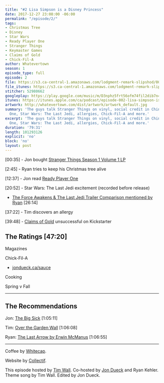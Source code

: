 ```yaml
---
title: "#2 Lisa Simpson is a Disney Princess"
date: 2017-12-27 23:08:00 -06:00
permalink: "/episode/2/"
tags:
- Christmas Tree
- Disney
- Star Wars
- Ready Player One
- Stranger Things
- Keymaster Games
- Claims of Gold
- Chick-Fil-A
author: Whatevertown
season: 1
episode_type: full
episode: 2
file: https://s3.ca-central-1.amazonaws.com/lodgment-remark-slipshod/002.mp3
file_itunes: https://s3.ca-central-1.amazonaws.com/lodgment-remark-slipshod/002.m4a
stitcher: 52980662
googleplay: https://play.google.com/music/m/D3nphz5frt56ofm74fil2dib7n4?t=Episode_002_-_Lisa_Simpson_is_a_Disney_Princess-Whatevertown
itunes: https://itunes.apple.com/ca/podcast/episode-002-lisa-simpson-is-a-disney-princess/id1326449177?i=1000398554515&mt=2
artwork: http://whatevertown.com/dist/artwork/artwork_default.jpg
summary: 'The guys talk Stranger Things on vinyl, social credit in China, Ready Player
  One, Star Wars: The Last Jedi, allergies, Chick-Fil-A and more.'
excerpt: 'The guys talk Stranger Things on vinyl, social credit in China, Ready Player
  One, Star Wars: The Last Jedi, allergies, Chick-Fil-A and more.'
duration: '79:31'
length: 101293126
explicit: 'no'
block: 'no'
layout: post
---
```


[00:35] - Jon bought [Stranger Things Season 1 Volume 1 LP](http://www.lakeshorerecordsshop.com/product/stranger-things-volume-one-deluxe-vinyl-kyle-dixon-michael-stein)

[2:45] - Ryan tries to keep his Christmas tree alive

[12:37] - Jon read [Ready Player One](https://www.goodreads.com/book/show/9969571-ready-player-one)

[20:52] - Star Wars: The Last Jedi excitement (recorded before release)
- [The Force Awakens & The Last Jedi Trailer Comparison mentioned by Ryan](https://www.youtube.com/watch?v=IE8nbiL_Msk) [26:14]

[37:22] - Tim discovers an allergy

[39:48] - [Claims of Gold](https://www.kickstarter.com/projects/keymastergames/claims-of-gold/) unsuccessful on Kickstarter

## The Ratings [47:20]

Magazines

Chick-Fil-A
- [jondueck.ca/sauce](https://jondueck.ca/sauce/)

Cooking

Spring v Fall

---

## The Recommendations

Jon: [The Big Sick](http://www.thebigsickmovie.com) [1:05:11]

Tim: [Over the Garden Wall](http://www.cartoonnetwork.ca) [1:06:08]

Ryan: [The Last Arrow by Erwin McManus](https://www.goodreads.com/book/show/33508622-the-last-arrow) [1:06:55]

---

Coffee by [Whitecap](http://drinkwhitecap.com/).

Website by [Collectif](http://collectif.co).

This episode hosted by [Tim Wall](https://twitter.com/timjosephwall/). Co-hosted by [Jon Dueck](https://twitter.com/jondueck/) and Ryan Kehler. Theme song by Tim Wall. Edited by Jon Dueck.
